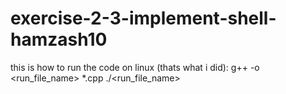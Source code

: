 # exercise-2-3-implement-shell-hamzash10
this is how to run the code on linux (thats what i did):
    g++ -o <run_file_name> *.cpp
    ./<run_file_name>